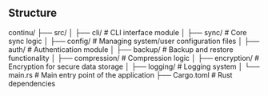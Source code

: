 ## Structure
continu/
├── src/
│   ├── cli/                # CLI interface module
│   ├── sync/               # Core sync logic
│   ├── config/             # Managing system/user configuration files
│   ├── auth/               # Authentication module
│   ├── backup/             # Backup and restore functionality
│   ├── compression/        # Compression logic
│   ├── encryption/         # Encryption for secure data storage
│   ├── logging/            # Logging system
│   └── main.rs             # Main entry point of the application
├── Cargo.toml              # Rust dependencies
